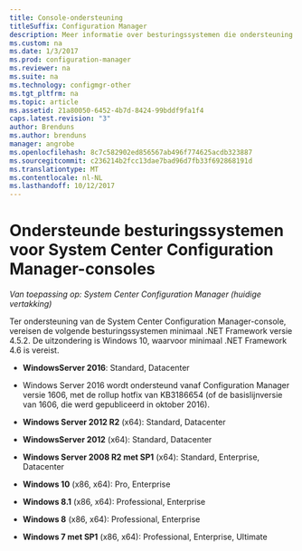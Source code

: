 ```yaml
---
title: Console-ondersteuning
titleSuffix: Configuration Manager
description: Meer informatie over besturingssystemen die ondersteuning biedt voor een System Center Configuration Manager-console.
ms.custom: na
ms.date: 1/3/2017
ms.prod: configuration-manager
ms.reviewer: na
ms.suite: na
ms.technology: configmgr-other
ms.tgt_pltfrm: na
ms.topic: article
ms.assetid: 21a80050-6452-4b7d-8424-99bddf9fa1f4
caps.latest.revision: "3"
author: Brenduns
ms.author: brenduns
manager: angrobe
ms.openlocfilehash: 8c7c582902ed856567ab496f774625acdb323887
ms.sourcegitcommit: c236214b2fcc13dae7bad96d7fb33f692868191d
ms.translationtype: MT
ms.contentlocale: nl-NL
ms.lasthandoff: 10/12/2017
---
```

# <a name="supported-operating-systems-for-system-center-configuration-manager-consoles"></a>Ondersteunde besturingssystemen voor System Center Configuration Manager-consoles

*Van toepassing op: System Center Configuration Manager (huidige vertakking)*


 Ter ondersteuning van de System Center Configuration Manager-console, vereisen de volgende besturingssystemen minimaal .NET Framework versie 4.5.2. De uitzondering is Windows 10, waarvoor minimaal .NET Framework 4.6 is vereist.  

-   **WindowsServer 2016**: Standard, Datacenter  
  - Windows Server 2016 wordt ondersteund vanaf Configuration Manager versie 1606, met de rollup hotfix van KB3186654 (of de basislijnversie van 1606, die werd gepubliceerd in oktober 2016).  


-   **Windows Server 2012 R2** (x64): Standard, Datacenter  

-   **WindowsServer 2012** (x64): Standard, Datacenter  

-   **Windows Server 2008 R2 met SP1** (x64): Standard, Enterprise, Datacenter  

-   **Windows 10** (x86, x64): Pro, Enterprise  

-   **Windows 8.1** (x86, x64): Professional, Enterprise  

-   **Windows 8** (x86, x64): Professional, Enterprise  

-   **Windows 7 met SP1** (x86, x64): Professional, Enterprise, Ultimate  

